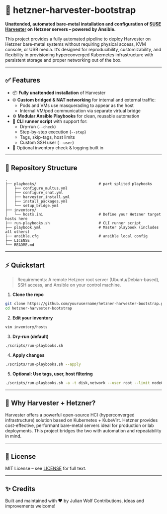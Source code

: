# 🚀 hetzner-harvester-bootstrap

**Unattended, automated bare-metal installation and configuration of [SUSE Harvester](https://harvesterhci.io/) on Hetzner servers – powered by Ansible.**

This project provides a fully automated pipeline to deploy Harvester on Hetzner bare-metal systems without requiring physical access, KVM console, or USB media. It’s designed for reproducibility, customizability, and flexibility in provisioning hyperconverged Kubernetes infrastructure with persistent storage and proper networking out of the box.

---

## ✅ Features

- 📦 **Fully unattended installation** of Harvester
- 🌐 **Custom bridged & NAT networking** for internal and external traffic:
  - Pods and VMs use masquerading to appear as the host
  - Internal VM/pod communication via separate virtual bridge
- ⚙️ **Modular Ansible Playbooks** for clean, reusable automation
- 🔧 **CLI runner script** with support for:
  - Dry-run (`--check`)
  - Step-by-step execution (`--step`)
  - Tags, skip-tags, host limits
  - Custom SSH user (`--user`)
- 🧪 Optional inventory check & logging built in

---

## 📁 Repository Structure

```plaintext
.
├── playbooks/                            # part splited playbooks
│   ├── configure_multus.yml
│   ├── configure_snat.yml
│   ├── harvester_install.yml
│   ├── install_packages.yml
│   └── setup_bridge.yml                  
├── inventory/
│   └── hosts.ini                         # Define your Hetzner target hosts here
├── run-playbooks.sh                      # CLI runner script
├── playbook.yml                          # Master playbook (includes all others)
├── ansible.cfg                           # ansible local config
├── LICENSE
└── README.md
```

---

## ⚡ Quickstart

> Requirements: A remote Hetzner root server (Ubuntu/Debian-based), SSH access, and Ansible on your control machine.

1. **Clone the repo**

```bash
git clone https://github.com/yourusername/hetzner-harvester-bootstrap.git
cd hetzner-harvester-bootstrap
```

2. **Edit your inventory**

```bash
vim inventory/hosts
```

3. **Dry-run (default)**

```bash
./scripts/run-playbooks.sh
```

4. **Apply changes**

```bash
./scripts/run-playbooks.sh --apply
```

5. **Optional: Use tags, user, host filtering**

```bash
./scripts/run-playbooks.sh -a -t disk,network --user root --limit node01
```

---

## 🧠 Why Harvester + Hetzner?

Harvester offers a powerful open-source HCI (hyperconverged infrastructure) solution based on Kubernetes + KubeVirt. Hetzner provides cost-effective, performant bare-metal servers ideal for production or lab deployments. This project bridges the two with automation and repeatability in mind.

---

## 📜 License

MIT License – see [LICENSE](./LICENSE) for full text.

---

## ✨ Credits

Built and maintained with ❤️ by Julian Wolf
Contributions, ideas and improvements welcome!
